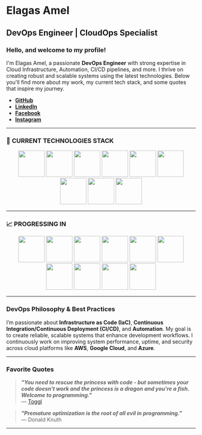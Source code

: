 # **Elagas Amel**  
## **DevOps Engineer | CloudOps Specialist**  

### **Hello, and welcome to my profile!**

I'm Elagas Amel, a passionate **DevOps Engineer** with strong expertise in Cloud Infrastructure, Automation, CI/CD pipelines, and more. I thrive on creating robust and scalable systems using the latest technologies. Below you'll find more about my work, my current tech stack, and some quotes that inspire my journey.

- **[GitHub](https://github.com/Elagasamel)**
- **[LinkedIn](https://www.linkedin.com/in/elagas-amel/)**
- **[Facebook](https://www.facebook.com/lagas.amel)**
- **[Instagram](https://www.instagram.com/el__emel/)**

---

### 🚀 **CURRENT TECHNOLOGIES STACK**

<p align="center">
  <img src="https://www.jenkins.io/images/logos/jenkins/jenkins.png" width="70" height="70" />
  <img src="https://www.terraform.io/assets/images/og-image-8b3e4f7d.png" width="70" height="70" />
  <img src="https://upload.wikimedia.org/wikipedia/commons/2/24/Ansible_logo.svg" width="70" height="70" />
  <img src="https://upload.wikimedia.org/wikipedia/commons/5/51/Google_Cloud_logo.png" width="70" height="70" />
  <img src="https://upload.wikimedia.org/wikipedia/commons/3/3b/Grafana_icon.svg" width="70" height="70" />
  <img src="https://upload.wikimedia.org/wikipedia/commons/3/38/Prometheus_software_logo.svg" width="70" height="70" />
  <img src="https://a0.awsstatic.com/libra-css/images/logos/aws_logo_smile_1200x630.png" width="70" height="70" />
  <img src="https://upload.wikimedia.org/wikipedia/commons/4/4e/Docker_%28container_engine%29_logo.svg" width="70" height="70" />
  <img src="https://upload.wikimedia.org/wikipedia/commons/c/c5/Nginx_logo.svg" width="70" height="70" />
</p>

---

### 📈 **PROGRESSING IN**

<p align="center">
  <img src="https://upload.wikimedia.org/wikipedia/commons/3/39/Kubernetes_logo_without_workmark.svg" width="70" height="70" />
  <img src="https://upload.wikimedia.org/wikipedia/commons/f/fa/Microsoft_Azure.svg" width="70" height="70" />
  <img src="https://upload.wikimedia.org/wikipedia/commons/2/23/Helm_Logo.svg" width="70" height="70" />
  <img src="https://upload.wikimedia.org/wikipedia/commons/d/d1/OpenShift_logo.svg" width="70" height="70" />
  <img src="https://upload.wikimedia.org/wikipedia/commons/a/a0/Vault_by_HashiCorp_Logo.svg" width="70" height="70" />
  <img src="https://upload.wikimedia.org/wikipedia/commons/e/e1/GitLab_Logo.svg" width="70" height="70" />
  <img src="https://upload.wikimedia.org/wikipedia/commons/3/38/Prometheus_software_logo.svg" width="70" height="70" />
  <img src="https://upload.wikimedia.org/wikipedia/commons/3/3c/Consul_logo.svg" width="70" height="70" />
  <img src="https://upload.wikimedia.org/wikipedia/commons/4/45/Docker_Compose_logo.svg" width="70" height="70" />
  <img src="https://argo-cd.readthedocs.io/en/stable/img/argocd-logo.png" width="70" height="70" />
</p>

---

### **DevOps Philosophy & Best Practices**

I’m passionate about **Infrastructure as Code (IaC)**, **Continuous Integration/Continuous Deployment (CI/CD)**, and **Automation**. My goal is to create reliable, scalable systems that enhance development workflows. I continuously work on improving system performance, uptime, and security across cloud platforms like **AWS**, **Google Cloud**, and **Azure**. 

---

### **Favorite Quotes**
> ***"You need to rescue the princess with code - but sometimes your code doesn't work and the princess is a dragon and you're a fish. Welcome to programming."***  
> — [Toggl](https://toggl.com/programming-princess/)

> ***"Premature optimization is the root of all evil in programming."***  
> — Donald Knuth

---
